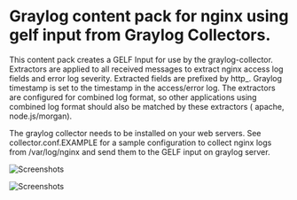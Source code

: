 # Graylog content pack for nginx using gelf input from Graylog Collectors.  

This content pack creates a GELF Input for use by the graylog-collector.  Extractors are applied to all received messages to extract nginx access log fields and error log severity. Extracted fields are prefixed by http_. Graylog timestamp is set to the timestamp in the access/error log.  The extractors are configured for combined log format, so other applications using combined log format should also be matched by these extractors ( apache, node.js/morgan).

The graylog collector needs to be installed on your web servers.  See collector.conf.EXAMPLE for a sample configuration to collect nginx logs from /var/log/nginx and send them to the GELF input on graylog server.


![Screenshots](https://github.com/twellspring/graylog-contentpack-nginx-collector/blob/master/images/screenshot_gelf_12201_collector.png)

![Screenshots](https://github.com/twellspring/graylog-contentpack-nginx-collector/blob/master/images/screenshot_extractors.png)
